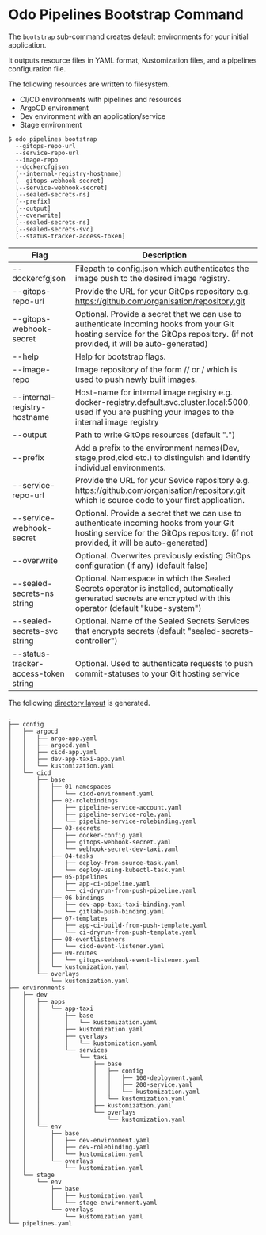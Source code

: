 # Odo Pipelines Bootstrap Command

The `bootstrap` sub-command creates default environments for your initial application.

It outputs resource files in YAML format, Kustomization files, and a pipelines configuration file.

The following resources are written to filesystem.
   
* CI/CD environments with pipelines and resources
* ArgoCD environment
* Dev environment with an application/service
* Stage environment

```shell
$ odo pipelines bootstrap
  --gitops-repo-url
  --service-repo-url
  --image-repo
  --dockercfgjson
  [--internal-registry-hostname]
  [--gitops-webhook-secret]
  [--service-webhook-secret]
  [--sealed-secrets-ns]
  [--prefix]
  [--output]
  [--overwrite]
  [--sealed-secrets-ns]
  [--sealed-secrets-svc]
  [--status-tracker-access-token]
```

| Flag                                  | Description |
| ------------------------------------- | ----------- |
| --dockercfgjson                       | Filepath to config.json which authenticates the image push to the desired image registry. |
| --gitops-repo-url                     | Provide the URL for your GitOps repository e.g. https://github.com/organisation/repository.git |
| --gitops-webhook-secret               | Optional. Provide a secret that we can use to authenticate incoming hooks from your Git hosting service for the GitOps repository. (if not provided, it will be auto-generated)|
| --help                                | Help for bootstrap flags. |
| --image-repo                          | Image repository of the form <registry>/<username>/<repository> or <project>/<app> which is used to push newly built images. |
| --internal-registry-hostname          | Host-name for internal image registry e.g. docker-registry.default.svc.cluster.local:5000, used if you are pushing your images to the internal image registry |
| --output                              | Path to write GitOps resources (default ".") |
| --prefix                              | Add a prefix to the environment names(Dev, stage,prod,cicd etc.) to distinguish and identify individual environments. |
| --service-repo-url                    | Provide the URL for your Sevice repository e.g. https://github.com/organisation/repository.git which is source code to your first application. |
| --service-webhook-secret              | Optional. Provide a secret that we can use to authenticate incoming hooks from your Git hosting service for the GitOps repository. (if not provided, it will be auto-generated)|
| --overwrite                           | Optional. Overwrites previously existing GitOps configuration (if any) (default false) |
| --sealed-secrets-ns string            | Optional. Namespace in which the Sealed Secrets operator is installed, automatically generated secrets are encrypted with this operator (default "kube-system") |
| --sealed-secrets-svc string           | Optional. Name of the Sealed Secrets Services that encrypts secrets (default "sealed-secrets-controller") |
| --status-tracker-access-token string  | Optional. Used to authenticate requests to push commit-statuses to your Git hosting service|


The following [directory layout](output) is generated.

```
.
├── config
│   ├── argocd
│   │   ├── argo-app.yaml
│   │   ├── argocd.yaml
│   │   ├── cicd-app.yaml
│   │   ├── dev-app-taxi-app.yaml
│   │   └── kustomization.yaml
│   └── cicd
│       ├── base
│       │   ├── 01-namespaces
│       │   │   └── cicd-environment.yaml
│       │   ├── 02-rolebindings
│       │   │   ├── pipeline-service-account.yaml
│       │   │   ├── pipeline-service-role.yaml
│       │   │   └── pipeline-service-rolebinding.yaml
│       │   ├── 03-secrets
│       │   │   ├── docker-config.yaml
│       │   │   ├── gitops-webhook-secret.yaml
│       │   │   └── webhook-secret-dev-taxi.yaml
│       │   ├── 04-tasks
│       │   │   ├── deploy-from-source-task.yaml
│       │   │   └── deploy-using-kubectl-task.yaml
│       │   ├── 05-pipelines
│       │   │   ├── app-ci-pipeline.yaml
│       │   │   └── ci-dryrun-from-push-pipeline.yaml
│       │   ├── 06-bindings
│       │   │   ├── dev-app-taxi-taxi-binding.yaml
│       │   │   └── gitlab-push-binding.yaml
│       │   ├── 07-templates
│       │   │   ├── app-ci-build-from-push-template.yaml
│       │   │   └── ci-dryrun-from-push-template.yaml
│       │   ├── 08-eventlisteners
│       │   │   └── cicd-event-listener.yaml
│       │   ├── 09-routes
│       │   │   └── gitops-webhook-event-listener.yaml
│       │   └── kustomization.yaml
│       └── overlays
│           └── kustomization.yaml
├── environments
│   ├── dev
│   │   ├── apps
│   │   │   └── app-taxi
│   │   │       ├── base
│   │   │       │   └── kustomization.yaml
│   │   │       ├── kustomization.yaml
│   │   │       ├── overlays
│   │   │       │   └── kustomization.yaml
│   │   │       └── services
│   │   │           └── taxi
│   │   │               ├── base
│   │   │               │   ├── config
│   │   │               │   │   ├── 100-deployment.yaml
│   │   │               │   │   ├── 200-service.yaml
│   │   │               │   │   └── kustomization.yaml
│   │   │               │   └── kustomization.yaml
│   │   │               ├── kustomization.yaml
│   │   │               └── overlays
│   │   │                   └── kustomization.yaml
│   │   └── env
│   │       ├── base
│   │       │   ├── dev-environment.yaml
│   │       │   ├── dev-rolebinding.yaml
│   │       │   └── kustomization.yaml
│   │       └── overlays
│   │           └── kustomization.yaml
│   └── stage
│       └── env
│           ├── base
│           │   ├── kustomization.yaml
│           │   └── stage-environment.yaml
│           └── overlays
│               └── kustomization.yaml
└── pipelines.yaml
```
